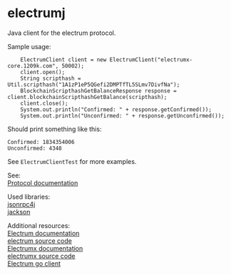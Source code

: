 # electrumj

Java client for the electrum protocol.



Sample usage:

```
    ElectrumClient client = new ElectrumClient("electrumx-core.1209k.com", 50002);
    client.open();
    String scripthash = Util.scripthash("1A1zP1eP5QGefi2DMPTfTL5SLmv7DivfNa");
    BlockchainScripthashGetBalanceResponse response = client.blockchainScripthashGetBalance(scripthash);
    client.close();
    System.out.println("Confirmed: " + response.getConfirmed());
    System.out.println("Unconfirmed: " + response.getUnconfirmed());
```

Should print something like this:

```
Confirmed: 1834354006
Unconfirmed: 4348
```


See `ElectrumClientTest` for more examples.

See:<br/>
[Protocol documentation](https://electrumx-spesmilo.readthedocs.io/en/latest/protocol-methods.html)
<br/>

Used libraries:<br/>
[jsonrpc4j](https://github.com/briandilley/jsonrpc4j) <br/>
[jackson](https://github.com/FasterXML/jackson)
<br/>

Additional resources:<br/>
[Electrum documentation](https://electrum.readthedocs.io/en/latest/faq.html) <br/>
[electrum source code](https://github.com/spesmilo/electrum) <br/>
[Electrumx documentation](https://electrumx-spesmilo.readthedocs.io/en/latest/) <br/>
[electrumx source code](https://github.com/spesmilo/electrumx) <br/>
[Electrum go client](https://github.com/checksum0/go-electrum)

 